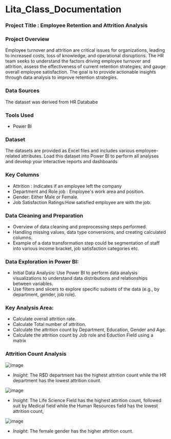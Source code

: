 # Lita_Class_Documentation

### Project Title : Employee Retention and Attrition Analysis

### Project Overview 
Employee turnover and attrition are critical issues for organizations, leading to increased costs, loss of 
knowledge, and operational disruptions. The HR team seeks to understand the factors driving employee 
turnover and attrition, assess the effectiveness of current retention strategies, and gauge overall 
employee satisfaction. The goal is to provide actionable insights through data analysis to improve 
retention strategies.

### Data Sources
The dataset was derived from HR Datababe

### Tools Used
- Power BI

### Dataset
The datasets are provided as Excel files and includes various employee-related attributes. Load this 
dataset into Power BI to perform all analyses and develop your interactive reports and dashboards

### Key Columns
- Attrition : Indicates if an employee left the company
- Department and Role job : Employee's work area and position.
- Gender: Either Male or Female.
- Job Satisfaction Ratings:How satisfied employee are with the job.

### Data Cleaning and Preparation
- Overview of data cleaning and preprocessing steps performed.
- Handling missing values, data type conversions, and creating calculated columns.
- Example of a data transformation step could be segmentation of staff into various
income bracket, job satisfaction categories etc.

### Data Exploration in Power BI:
- Initial Data Analysis: Use Power BI to perform data analysis visualizations to understand data 
distributions and relationships between variables.
- Use filters and slicers to explore specific subsets of the data (e.g., by department, gender, job 
role).

### Key Analysis Area:
- Calculate overall attrition rate.
- Calculate Total number of attrition.
- Calculate the attrition count by Department, Education, Gender and Age.
- Calculate the attrition count by Job role and Eduction Field using a matrix

### Attrition Count Analysis

![image](https://github.com/user-attachments/assets/3ca1aee9-d222-4852-8cf8-39ce893cd1fb)

- *Insight*: The R$D department has the highest attrition count while the HR department has the lowest attrition count.

![image](https://github.com/user-attachments/assets/2fdff0e1-827a-45e4-b19a-afe5c34ee26c)

  - *Insight*: The Life Science Field has the highest attrition count, followed suit by Medical field while the Human Resources field has the lowest attrition count,

![image](https://github.com/user-attachments/assets/f0cfc1cb-4121-445f-83c3-600f252c330c)

- *Insight*: The female gender has the higher attrition count.



